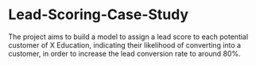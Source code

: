 # Lead-Scoring-Case-Study
The project aims to build a model to assign a lead score to each potential customer of X Education, indicating their likelihood of converting into a customer, in order to increase the lead conversion rate to around 80%.
